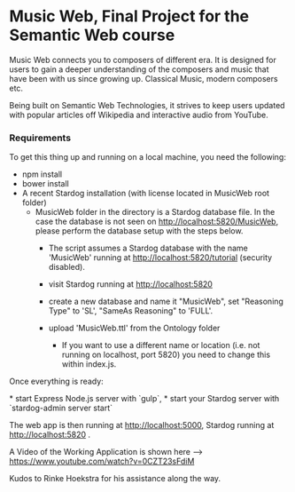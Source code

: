 # Music Web, Final Project for the Semantic Web course

Music Web connects you to composers of different era. It is designed for users to gain a deeper understanding of the composers and music that have been with us since growing up. Classical Music, modern composers etc. 

Being built on Semantic Web Technologies, it strives to keep users updated with popular articles off Wikipedia and interactive audio from YouTube.

### Requirements

To get this thing up and running on a local machine, you need the following:

* npm install
* bower install
* A recent Stardog installation (with license located in MusicWeb root folder)
  * MusicWeb folder in the directory is a Stardog database file. In the case the database is not seen on <http://localhost:5820/MusicWeb>, please perform the database setup with the steps below.
	  * The script assumes a Stardog database with the name 'MusicWeb' running at <http://localhost:5820/tutorial> (security disabled).
	  	<Stardog Config>
  	* visit Stardog running at <http://localhost:5820>
  	* create a new database and name it "MusicWeb", set "Reasoning Type" to 'SL', "SameAs Reasoning" to 'FULL'.
  	* upload 'MusicWeb.ttl' from the Ontology folder
	 
	  * If you want to use a different name or location (i.e. not running on localhost, port 5820) you need to change this within index.js.

Once everything is ready:

<In Terminal or Command Prompt>
* start Express Node.js server with `gulp`,
* start your Stardog server with `stardog-admin server start`

The web app is then running at <http://localhost:5000>, Stardog running at <http://localhost:5820> .

A Video of the Working Application is shown here -->  <https://www.youtube.com/watch?v=0CZT23sFdiM>

Kudos to Rinke Hoekstra for his assistance along the way.

